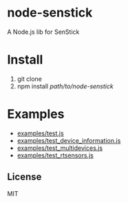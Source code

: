 # node-senstick
A Node.js lib for SenStick

# Install
1. git clone 
2. npm install *path/to/node-senstick*

# Examples
- [examples/test.js](https://github.com/ubi-naist/node-senstick/blob/master/examples/test.js)
- [examples/test_device_information.js](https://github.com/ubi-naist/node-senstick/blob/master/examples/test_device_information.js)
- [examples/test_multidevices.js](https://github.com/ubi-naist/node-senstick/blob/master/examples/test_multidevices.js)
- [examples/test_rtsensors.js](https://github.com/ubi-naist/node-senstick/blob/master/examples/test_rtsensors.js)

## License
MIT